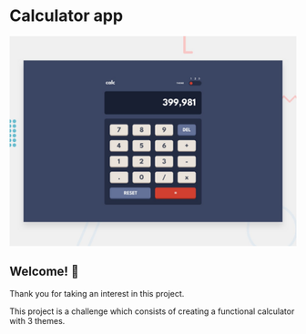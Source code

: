 # Calculator app

![Design preview for the Calculator app coding challenge](./design/desktop-preview.jpg)

## Welcome! 👋

Thank you for taking an interest in this project.


This project is a challenge which consists of creating a functional calculator with 3 themes.


